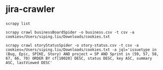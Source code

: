 # jira-crawler
###
```scrapy list```

```scrapy crawl businessBoardSpider -o business.csv -t csv -a cookies=/Users/siping.liu/Downloads/cookies.txt```

```scrapy crawl storyStatusSpider -o story-status.csv -t csv -a cookies=/Users/siping.liu/Downloads/cookies.txt -a jql='issuetype in (Bug, Epic, SPIKE, Story) AND project = SP AND Sprint in (59, 57, 58, 67, 66, 70) ORDER BY cf[10020] DESC, status DESC, key ASC, summary ASC, lastViewed DESC'```
